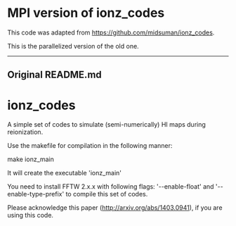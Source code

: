MPI version of ionz_codes
=========================
This code was adapted from https://github.com/midsuman/ionz_codes.

This is the parallelized version of the old one.





------------------------
Original README.md 
------------------------
ionz_codes
==========

A simple set of codes to simulate (semi-numerically) HI maps during reionization.

Use the makefile for compilation in the following manner:

make ionz_main

It will create the executable 'ionz_main'

You need to install FFTW 2.x.x with following flags: 
'--enable-float' and '--enable-type-prefix' 
to compile this set of codes.

Please acknowledge this paper (http://arxiv.org/abs/1403.0941), if you are using this code.

